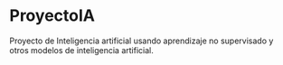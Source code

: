 # ProyectoIA
Proyecto de Inteligencia artificial usando aprendizaje no supervisado y otros modelos de inteligencia artificial.
